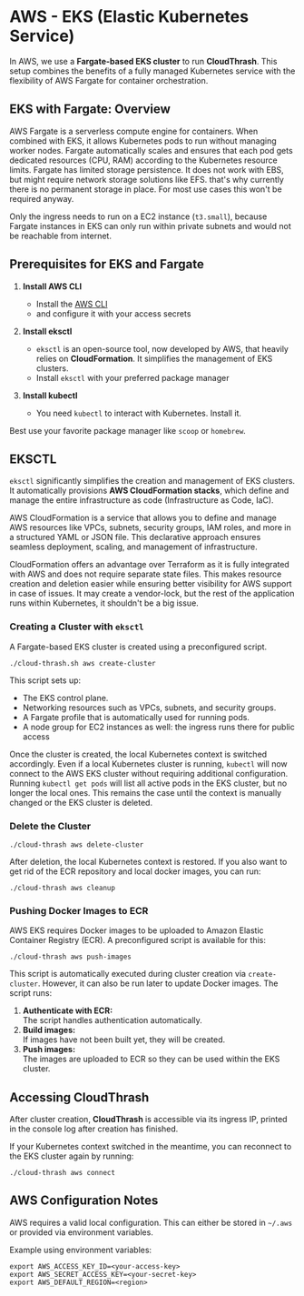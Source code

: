 # AWS - EKS (Elastic Kubernetes Service)  

In AWS, we use a **Fargate-based EKS cluster** to run **CloudThrash**. This setup combines the benefits of a fully managed Kubernetes service with the flexibility of AWS Fargate for container orchestration.  

## EKS with Fargate: Overview  

AWS Fargate is a serverless compute engine for containers. When combined with EKS, it allows Kubernetes pods to run without managing worker nodes. Fargate automatically scales and ensures that each pod gets dedicated resources (CPU, RAM) according to the Kubernetes resource limits. Fargate has limited storage persistence. It does not work with EBS, but might require network storage solutions like EFS. that's why currently there is no permanent storage in place. For most use cases this won't be required anyway.

Only the ingress needs to run on a EC2 instance (`t3.small`), because Fargate instances in EKS can only run within private subnets and would not be reachable from internet.

## Prerequisites for EKS and Fargate  

1. **Install AWS CLI**  
   - Install the [AWS CLI](https://docs.aws.amazon.com/cli/latest/userguide/install-cliv2.html)
   - and configure it with your access secrets 

2. **Install eksctl**  
   - `eksctl` is an open-source tool, now developed by AWS, that heavily relies on **CloudFormation**. It simplifies the management of EKS clusters.  
   - Install `eksctl` with your preferred package manager

3. **Install kubectl**  
   - You need `kubectl` to interact with Kubernetes. Install it.

Best use your favorite package manager like `scoop` or `homebrew`.

## EKSCTL  

`eksctl` significantly simplifies the creation and management of EKS clusters. It automatically provisions **AWS CloudFormation stacks**, which define and manage the entire infrastructure as code (Infrastructure as Code, IaC).  

AWS CloudFormation is a service that allows you to define and manage AWS resources like VPCs, subnets, security groups, IAM roles, and more in a structured YAML or JSON file. This declarative approach ensures seamless deployment, scaling, and management of infrastructure.

CloudFormation offers an advantage over Terraform as it is fully integrated with AWS and does not require separate state files. This makes resource creation and deletion easier while ensuring better visibility for AWS support in case of issues. It may create a vendor-lock, but the rest of the application runs within Kubernetes, it shouldn't be a big issue. 

### Creating a Cluster with `eksctl`  

A Fargate-based EKS cluster is created using a preconfigured script.   

```shell
./cloud-thrash.sh aws create-cluster
```  

This script sets up:  
- The EKS control plane.  
- Networking resources such as VPCs, subnets, and security groups.  
- A Fargate profile that is automatically used for running pods.
- A node group for EC2 instances as well: the ingress runs there for public access  

Once the cluster is created, the local Kubernetes context is switched accordingly. Even if a local Kubernetes cluster is running, `kubectl` will now connect to the AWS EKS cluster without requiring additional configuration. Running `kubectl get pods` will list all active pods in the EKS cluster, but no longer the local ones. This remains the case until the context is manually changed or the EKS cluster is deleted.  

### Delete the Cluster  
  
```shell
./cloud-thrash aws delete-cluster
```  

After deletion, the local Kubernetes context is restored. 
If you also want to get rid of the ECR repository and local docker images, you can run:

```shell
./cloud-thrash aws cleanup
```

### Pushing Docker Images to ECR  

AWS EKS requires Docker images to be uploaded to Amazon Elastic Container Registry (ECR). A preconfigured script is available for this:  

```shell
./cloud-thrash aws push-images
```  

This script is automatically executed during cluster creation via `create-cluster`. However, it can also be run later to update Docker images. The script runs: 
 
1. **Authenticate with ECR:**  
   The script handles authentication automatically.  
2. **Build images:**  
   If images have not been built yet, they will be created.  
3. **Push images:**  
   The images are uploaded to ECR so they can be used within the EKS cluster.  

## Accessing CloudThrash  

After cluster creation, **CloudThrash** is accessible via its ingress IP, printed in the console log after creation has finished.

If your Kubernetes context switched in the meantime, you can reconnect to the EKS cluster again by running:

```shell
./cloud-thrash aws connect
```

## AWS Configuration Notes  

AWS requires a valid local configuration. This can either be stored in `~/.aws` or provided via environment variables.  

Example using environment variables:  

```shell
export AWS_ACCESS_KEY_ID=<your-access-key>
export AWS_SECRET_ACCESS_KEY=<your-secret-key>
export AWS_DEFAULT_REGION=<region>
```  
